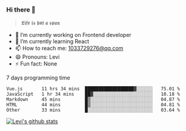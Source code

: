 ### Hi there 👋

> 𝕷𝖎𝖋𝖊 𝖎𝖘 𝖇𝖚𝖙 𝖆 𝖘𝖕𝖆𝖓

- 🔭 I’m currently working on Frontend developer
- 🌱 I’m currently learning React
- 📫 How to reach me: 1033729276@qq.com
- 😄 Pronouns: Levi
- ⚡ Fun fact: None


7 days programming time



<!--START_SECTION:waka-->
```text
Vue.js       11 hrs 34 mins  ██████████████████▓░░░░░░   75.01 % 
JavaScript   1 hr 34 mins    ██▓░░░░░░░░░░░░░░░░░░░░░░   10.18 % 
Markdown     45 mins         █▒░░░░░░░░░░░░░░░░░░░░░░░   04.87 % 
HTML         44 mins         █▒░░░░░░░░░░░░░░░░░░░░░░░   04.81 % 
Other        33 mins         █░░░░░░░░░░░░░░░░░░░░░░░░   03.64 % 
```
<!--END_SECTION:waka-->


[![Levi's github stats](https://github-readme-stats.vercel.app/api?username=chaossssss)](https://github.com/anuraghazra/github-readme-stats)
